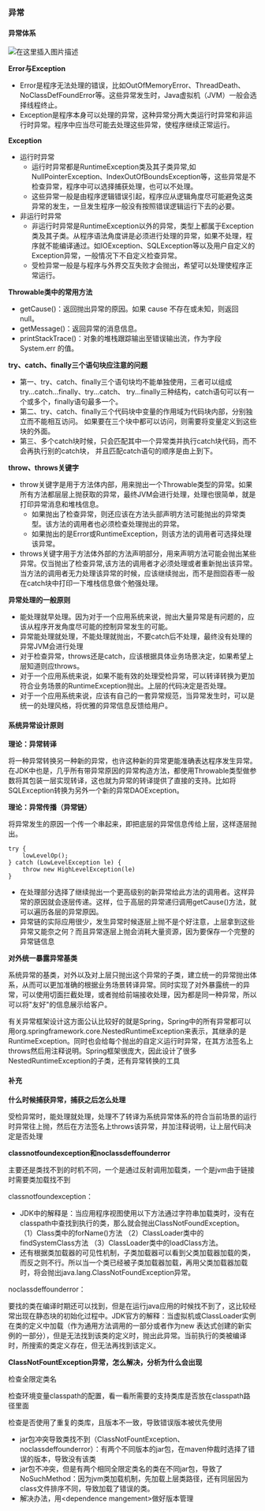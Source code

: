 ### 异常

#### 异常体系

![在这里插入图片描述](https://img-blog.csdnimg.cn/20200913125717593.png?x-oss-process=image/watermark,type_ZmFuZ3poZW5naGVpdGk,shadow_10,text_aHR0cHM6Ly9ibG9nLmNzZG4ubmV0L3dlaXhpbl80MzkzNDYwNw==,size_16,color_FFFFFF,t_70#pic_center)



**Error与Exception**

- Error是程序无法处理的错误，比如OutOfMemoryError、ThreadDeath、NoClassDefFoundError等。这些异常发生时，Java虚拟机（JVM）一般会选择线程终止。
- Exception是程序本身可以处理的异常，这种异常分两大类运行时异常和非运行时异常。程序中应当尽可能去处理这些异常，使程序继续正常运行。  



**Exception**

- 运行时异常
  - 运行时异常都是RuntimeException类及其子类异常,如NullPointerException、IndexOutOfBoundsException等，这些异常是不检查异常，程序中可以选择捕获处理，也可以不处理。
  - 这些异常一般是由程序逻辑错误引起，程序应从逻辑角度尽可能避免这类异常的发生，一旦发生程序一般没有按照错误逻辑运行下去的必要。
- 非运行时异常
  - 非运行时异常是RuntimeException以外的异常，类型上都属于Exception类及其子类。从程序语法角度讲是必须进行处理的异常，如果不处理，程序就不能编译通过。如IOException、SQLException等以及用户自定义的Exception异常，一般情况下不自定义检查异常。
  - 受检异常一般是与程序与外界交互失败才会抛出，希望可以处理使程序正常运行。  



**Throwable类中的常用方法**

- getCause()：返回抛出异常的原因。如果 cause 不存在或未知，则返回 null。
- getMessage()：返回异常的消息信息。
- printStackTrace()：对象的堆栈跟踪输出至错误输出流，作为字段 System.err 的值。



**try、catch、finally三个语句块应注意的问题**

- 第一、try、catch、finally三个语句块均不能单独使用，三者可以组成 try...catch...finally、try...catch、
      try...finally三种结构，catch语句可以有一个或多个，finally语句最多一个。
- 第二、try、catch、finally三个代码块中变量的作用域为代码块内部，分别独立而不能相互访问。
      如果要在三个块中都可以访问，则需要将变量定义到这些块的外面。
- 第三、多个catch块时候，只会匹配其中一个异常类并执行catch块代码，而不会再执行别的catch块，
      并且匹配catch语句的顺序是由上到下。



 **throw、throws关键字**

- throw关键字是用于方法体内部，用来抛出一个Throwable类型的异常。如果所有方法都层层上抛获取的异常，最终JVM会进行处理，处理也很简单，就是打印异常消息和堆栈信息。
  - 如果抛出了检查异常，则还应该在方法头部声明方法可能抛出的异常类型。该方法的调用者也必须检查处理抛出的异常。
  - 如果抛出的是Error或RuntimeException，则该方法的调用者可选择处理该异常。
- throws关键字用于方法体外部的方法声明部分，用来声明方法可能会抛出某些异常。仅当抛出了检查异常,该方法的调用者才必须处理或者重新抛出该异常。当方法的调用者无力处理该异常的时候，应该继续抛出，而不是囫囵吞枣一般在catch块中打印一下堆栈信息做个勉强处理。  



**异常处理的一般原则**

- 能处理就早处理。因为对于一个应用系统来说，抛出大量异常是有问题的，应该从程序开发角度尽可能的控制异常发生的可能。
- 异常能处理就处理，不能处理就抛出，不要catch后不处理，最终没有处理的异常JVM会进行处理
- 对于检查异常，throws还是catch，应该根据具体业务场景决定，如果希望上层知道则应throws。
- 对于一个应用系统来说，如果不能有效的处理受检异常，可以转译转换为更加符合业务场景的RuntimeException抛出。上层的代码决定是否处理。
- 对于一个应用系统来说，应该有自己的一套异常规范，当异常发生时，可以是统一的处理风格，将优雅的异常信息反馈给用户。



#### 系统异常设计原则

**理论：异常转译**

将一种异常转换另一种新的异常，也许这种新的异常更能准确表达程序发生异常。在JDK中也是，几乎所有带异常原因的异常构造方法，都使用Throwable类型做参数将其包装一层实现转译，这也就为异常的转译提供了直接的支持。比如将SQLException转换为另外一个新的异常DAOException。



**理论：异常传播（异常链）**

将异常发生的原因一个传一个串起来，即把底层的异常信息传给上层，这样逐层抛出。

```
try {
    lowLevelOp();
} catch (LowLevelException le) {
    throw new HighLevelException(le)
}
```

- 在处理部分选择了继续抛出一个更高级别的新异常给此方法的调用者。这样异常的原因就会逐层传递。这样，位于高层的异常递归调用getCause()方法，就可以遍历各层的异常原因。
- 异常链的实际应用很少，发生异常时候逐层上抛不是个好注意，上层拿到这些异常又能奈之何？而且异常逐层上抛会消耗大量资源，因为要保存一个完整的异常链信息



**对外统一暴露异常基类**

系统异常的基类，对外以及对上层只抛出这个异常的子类，建立统一的异常抛出体系，从而可以更加准确的根据业务场景转译异常。同时实现了对外暴露统一的异常，可以使用切面拦截处理，或者抛给前端接收处理，因为都是同一种异常，所以可以将"友好"的信息展示给客户。

有关异常框架设计这方面公认比较好的就是Spring，Spring中的所有异常都可以用org.springframework.core.NestedRuntimeException来表示，其继承的是RuntimeException。同时也会给每个抛出的自定义运行时异常，在其方法签名上throws然后用注释说明。Spring框架很庞大，因此设计了很多NestedRuntimeException的子类，还有异常转换的工具

#### 补充
**什么时候捕获异常，捕获之后怎么处理**

受检异常时，能处理就处理，处理不了转译为系统异常体系的符合当前场景的运行时异常往上抛，然后在方法签名上throws该异常，并加注释说明，让上层代码决定是否处理



**classnotfoundexception和noclassdeffounderror**

主要还是类找不到的时机不同，一个是通过反射调用加载类，一个是jvm由于链接时需要类加载找不到

classnotfoundexception：

- JDK中的解释是：当应用程序视图使用以下方法通过字符串加载类时，没有在classpath中查找到执行的类，那么就会抛出ClassNotFoundException。
  （1）Class类中的forName()方法
  （2）ClassLoader类中的findSystemClass方法
  （3）ClassLoader类中的loadClass方法。
- 还有根据类加载器的可见性机制，子类加载器可以看到父类加载器加载的类，而反之则不行。所以当一个类已经被子类加载器加载，再用父类加载器加载时，将会抛出java.lang.ClassNotFoundException异常。

noclassdeffounderror：

要找的类在编译时期还可以找到，但是在运行java应用的时候找不到了，这比较经常出现在静态块的初始化过程中。JDK官方的解释：当虚拟机或ClassLoader实例在类的定义中加载（作为通用方法调用的一部分或者作为new 表达式创建的新实例的一部分），但是无法找到该类的定义时，抛出此异常。当前执行的类被编译时，所搜索的类定义存在，但无法再找到该定义。





**ClassNotFountException异常，怎么解决，分析为什么会出现**

检查全限定类名

检查环境变量classpath的配置，看一看所需要的支持类库是否放在classpath路径里面

检查是否使用了重复的类库，且版本不一致，导致错误版本被优先使用

- jar包冲突导致类找不到（ClassNotFountException、noclassdeffounderror）：有两个不同版本的jar包，在maven仲裁时选择了错误的版本，导致没有该类
- jar包不冲突，但是有两个相同全限定类名的类在不同jar包，导致了NoSuchMethod：因为jvm类加载机制，先加载上层类路径，还有同层因为class文件排序不同，导致加载了错误的类。
- 解决办法，用\<dependence mangement\>做好版本管理
